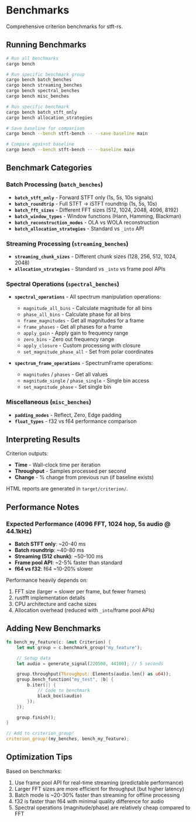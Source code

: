 # Benchmarks

Comprehensive criterion benchmarks for stft-rs.

## Running Benchmarks

```bash
# Run all benchmarks
cargo bench

# Run specific benchmark group
cargo bench batch_benches
cargo bench streaming_benches
cargo bench spectral_benches
cargo bench misc_benches

# Run specific benchmark
cargo bench batch_stft_only
cargo bench allocation_strategies

# Save baseline for comparison
cargo bench --bench stft-bench -- --save-baseline main

# Compare against baseline
cargo bench --bench stft-bench -- --baseline main
```

## Benchmark Categories

### Batch Processing (`batch_benches`)

- **`batch_stft_only`** - Forward STFT only (1s, 5s, 10s signals)
- **`batch_roundtrip`** - Full STFT → iSTFT roundtrip (1s, 5s, 10s)
- **`batch_fft_sizes`** - Different FFT sizes (512, 1024, 2048, 4096, 8192)
- **`batch_window_types`** - Window functions (Hann, Hamming, Blackman)
- **`batch_reconstruction_modes`** - OLA vs WOLA reconstruction
- **`batch_allocation_strategies`** - Standard vs `_into` API

### Streaming Processing (`streaming_benches`)

- **`streaming_chunk_sizes`** - Different chunk sizes (128, 256, 512, 1024, 2048)
- **`allocation_strategies`** - Standard vs `_into` vs frame pool APIs

### Spectral Operations (`spectral_benches`)

- **`spectral_operations`** - All spectrum manipulation operations:
  - `magnitude_all_bins` - Calculate magnitude for all bins
  - `phase_all_bins` - Calculate phase for all bins
  - `frame_magnitudes` - Get all magnitudes for a frame
  - `frame_phases` - Get all phases for a frame
  - `apply_gain` - Apply gain to frequency range
  - `zero_bins` - Zero out frequency range
  - `apply_closure` - Custom processing with closure
  - `set_magnitude_phase_all` - Set from polar coordinates

- **`spectrum_frame_operations`** - SpectrumFrame operations:
  - `magnitudes` / `phases` - Get all values
  - `magnitude_single` / `phase_single` - Single bin access
  - `set_magnitude_phase` - Set single bin

### Miscellaneous (`misc_benches`)

- **`padding_modes`** - Reflect, Zero, Edge padding
- **`float_types`** - f32 vs f64 performance comparison

## Interpreting Results

Criterion outputs:
- **Time** - Wall-clock time per iteration
- **Throughput** - Samples processed per second
- **Change** - % change from previous run (if baseline exists)

HTML reports are generated in `target/criterion/`.

## Performance Notes

### Expected Performance (4096 FFT, 1024 hop, 5s audio @ 44.1kHz)

- **Batch STFT only**: ~20-40 ms
- **Batch roundtrip**: ~40-80 ms
- **Streaming (512 chunk)**: ~50-100 ms
- **Frame pool API**: ~2-5% faster than standard
- **f64 vs f32**: f64 ~10-20% slower

Performance heavily depends on:
1. FFT size (larger = slower per frame, but fewer frames)
2. rustfft implementation details
3. CPU architecture and cache sizes
4. Allocation overhead (reduced with `_into`/frame pool APIs)

## Adding New Benchmarks

```rust
fn bench_my_feature(c: &mut Criterion) {
    let mut group = c.benchmark_group("my_feature");

    // Setup data
    let audio = generate_signal(220500, 44100); // 5 seconds

    group.throughput(Throughput::Elements(audio.len() as u64));
    group.bench_function("my_test", |b| {
        b.iter(|| {
            // Code to benchmark
            black_box(&audio)
        });
    });

    group.finish();
}

// Add to criterion_group!
criterion_group!(my_benches, bench_my_feature);
```

## Optimization Tips

Based on benchmarks:
1. Use frame pool API for real-time streaming (predictable performance)
2. Larger FFT sizes are more efficient for throughput (but higher latency)
3. Batch mode is ~20-30% faster than streaming for offline processing
4. f32 is faster than f64 with minimal quality difference for audio
5. Spectral operations (magnitude/phase) are relatively cheap compared to FFT
